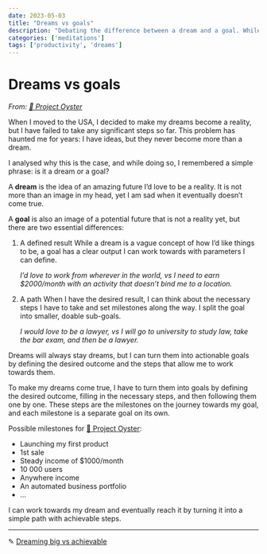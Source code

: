 ```yaml
---
date: 2023-05-03
title: "Dreams vs goals"
description: "Debating the difference between a dream and a goal. While a dream is an unachievable fantasy, a goal is something tangible to work towards."
categories: ['meditations']
tags: ['productivity', 'dreams']
---
```


# Dreams vs goals

*From: [🌊 Project Oyster](/stories/project-oyster)*

When I moved to the USA, I decided to make my dreams become a reality, but I have failed to take any significant steps so far. This problem has haunted me for years: I have ideas, but they never become more than a dream.

I analysed why this is the case, and while doing so, I remembered a simple phrase: is it a dream or a goal?

A **dream** is the idea of an amazing future I’d love to be a reality. It is not more than an image in my head, yet I am sad when it eventually doesn’t come true.

A **goal** is also an image of a potential future that is not a reality yet, but there are two essential differences:

1. A defined result
   While a dream is a vague concept of how I’d like things to be, a goal has a clear output I can work towards with parameters I can define.

   *I’d love to work from wherever in the world, vs I need to earn $2000/month with an activity that doesn’t bind me to a location.*

2. A path
	When I have the desired result, I can think about the necessary steps I have to take and set milestones along the way. I split the goal into smaller, doable sub-goals.

	*I would love to be a lawyer, vs I will go to university to study law, take the bar exam, and then be a lawyer.*

Dreams will always stay dreams, but I can turn them into actionable goals by defining the desired outcome and the steps that allow me to work towards them.

To make my dreams come true, I have to turn them into goals by defining the desired outcome, filling in the necessary steps, and then following them one by one. These steps are the milestones on the journey towards my goal, and each milestone is a separate goal on its own.

Possible milestones for [🌊 Project Oyster](/stories/project-oyster):

- Launching my first product
- 1st sale
- Steady income of $1000/month
- 10 000 users
- Anywhere income
- An automated business portfolio
- ...

I can work towards my dream and eventually reach it by turning it into a simple path with achievable steps.

---

✎ [Dreaming big vs achievable](/posts/dreaming-big-vs-achievable)
